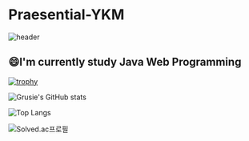 # Praesential-YKM
<div>
  
![header](https://capsule-render.vercel.app/api?type=waving&color=auto&height=220&section=header&text=Praesentia-YKM's%20Profile&fontSize=70&fontColor=#00D8FF)

  <h2>😄I'm currently study Java Web Programming</h2>
</div>
<p>  
  
[![trophy](https://github-profile-trophy.vercel.app/?username=Praesentia-YKM)](https://github.com/ryo-ma/github-profile-trophy)

![Grusie's GitHub stats](https://github-readme-stats.vercel.app/api?username=Praesentia-YKM&show_icons=true&theme=highcontrast)
  
![Top Langs](https://github-readme-stats.vercel.app/api/top-langs/?username=Praesentia-YKM&layout=compact&theme=tokyonight)

![Solved.ac프로필](http://mazassumnida.wtf/api/v2/generate_badge?boj=Praesentia-YKM)
</p>
